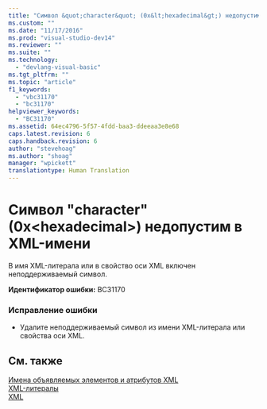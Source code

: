 ```yaml
---
title: "Символ &quot;character&quot; (0x&lt;hexadecimal&gt;) недопустим в XML-имени | Microsoft Docs"
ms.custom: ""
ms.date: "11/17/2016"
ms.prod: "visual-studio-dev14"
ms.reviewer: ""
ms.suite: ""
ms.technology: 
  - "devlang-visual-basic"
ms.tgt_pltfrm: ""
ms.topic: "article"
f1_keywords: 
  - "vbc31170"
  - "bc31170"
helpviewer_keywords: 
  - "BC31170"
ms.assetid: 64ec4796-5f57-4fdd-baa3-ddeeaa3e8e68
caps.latest.revision: 6
caps.handback.revision: 6
author: "stevehoag"
ms.author: "shoag"
manager: "wpickett"
translationtype: Human Translation
---
```

# Символ &quot;character&quot; (0x&lt;hexadecimal&gt;) недопустим в XML-имени
В имя XML\-литерала или в свойство оси XML включен неподдерживаемый символ.  
  
 **Идентификатор ошибки:** BC31170  
  
### Исправление ошибки  
  
-   Удалите неподдерживаемый символ из имени XML\-литерала или свойства оси XML.  
  
## См. также  
 [Имена объявляемых элементов и атрибутов XML](../../visual-basic/programming-guide/language-features/xml/names-of-declared-xml-elements-and-attributes.md)   
 [XML\-литералы](../../visual-basic/language-reference/xml-literals/index.md)   
 [XML](../../visual-basic/programming-guide/language-features/xml/index.md)